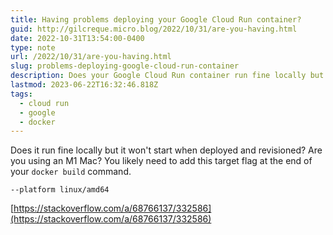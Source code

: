 ```yaml
---
title: Having problems deploying your Google Cloud Run container?
guid: http://gilcreque.micro.blog/2022/10/31/are-you-having.html
date: 2022-10-31T13:54:00-0400
type: note
url: /2022/10/31/are-you-having.html
slug: problems-deploying-google-cloud-run-container
description: Does your Google Cloud Run container run fine locally but it won't start when deployed and revisioned?
lastmod: 2023-06-22T16:32:46.818Z
tags:
  - cloud run
  - google
  - docker
---
```

Does it run fine locally but it won't start when deployed and revisioned? Are you using an M1 Mac? You likely need to add this target flag at the end of your `docker build` command.

`--platform linux/amd64`

[https://stackoverflow.com/a/68766137/332586](https://stackoverflow.com/a/68766137/332586)
